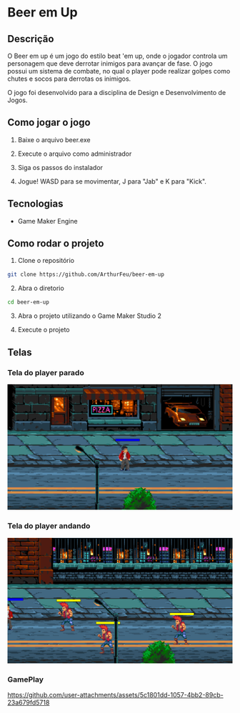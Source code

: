 # Beer em Up

## Descrição

O Beer em up é um jogo do estilo beat 'em up, onde o jogador controla um personagem que deve derrotar inimigos para avançar de fase. O jogo possui um sistema de combate, no qual o player pode realizar golpes como chutes e socos para derrotas os inimigos.

O jogo foi desenvolvido para a disciplina de Design e Desenvolvimento de Jogos.

## Como jogar o jogo

1. Baixe o arquivo beer.exe

2. Execute o arquivo como administrador 

3. Siga os passos do instalador

4. Jogue! WASD para se movimentar, J para "Jab" e K para "Kick".


## Tecnologias

- Game Maker Engine

## Como rodar o projeto

1. Clone o repositório

```bash
git clone https://github.com/ArthurFeu/beer-em-up
```

2. Abra o diretorio

```bash
cd beer-em-up
```

3. Abra o projeto utilizando o Game Maker Studio 2

4. Execute o projeto

## Telas

### Tela do player parado

  <img src="./imgs/idle.png" alt="Tela do player parado">

### Tela do player andando

  <img src="./imgs/enemies.png" alt="Tela com os inimigos">

### GamePlay


https://github.com/user-attachments/assets/5c1801dd-1057-4bb2-89cb-23a679fd5718



